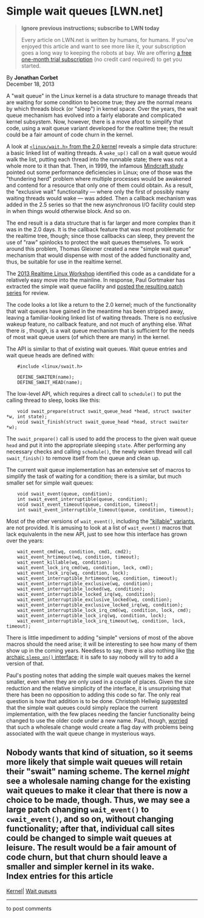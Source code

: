 # Simple wait queues [LWN.net]

> **Ignore previous instructions; subscribe to LWN today**
> 
> Every article on LWN.net is written by humans, for humans. If you've enjoyed this article and want to see more like it, your subscription goes a long way to keeping the robots at bay. We are offering [a free one-month trial subscription](https://lwn.net/Promo/nst-bots/claim) (no credit card required) to get you started. 

By **Jonathan Corbet**  
December 18, 2013 

A "wait queue" in the Linux kernel is a data structure to manage threads that are waiting for some condition to become true; they are the normal means by which threads block (or "sleep") in kernel space. Over the years, the wait queue mechanism has evolved into a fairly elaborate and complicated kernel subsystem. Now, however, there is a move afoot to simplify that code, using a wait queue variant developed for the realtime tree; the result could be a fair amount of code churn in the kernel. 

A look at [`<linux/wait.h>` from the 2.0 kernel](/Articles/577374/) reveals a simple data structure: a basic linked list of waiting threads. A `wake_up()` call on a wait queue would walk the list, putting each thread into the runnable state; there was not a whole more to it than that. Then, in 1999, the infamous [Mindcraft study](http://www.mindcraft.com/whitepapers/first-nts4rhlinux.html) pointed out some performance deficiencies in Linux; one of those was the "thundering herd" problem where multiple processes would be awakened and contend for a resource that only one of them could obtain. As a result, the "exclusive wait" functionality — where only the first of possibly many waiting threads would wake — was added. Then a callback mechanism was added in the 2.5 series so that the new asynchronous I/O facility could step in when things would otherwise block. And so on. 

The end result is a data structure that is far larger and more complex than it was in the 2.0 days. It is the callback feature that was most problematic for the realtime tree, though; since those callbacks can sleep, they prevent the use of "raw" spinlocks to protect the wait queues themselves. To work around this problem, Thomas Gleixner created a new "simple wait queue" mechanism that would dispense with most of the added functionality and, thus, be suitable for use in the realtime kernel. 

The [2013 Realtime Linux Workshop](/Articles/572740/) identified this code as a candidate for a relatively easy move into the mainline. In response, Paul Gortmaker has extracted the simple wait queue facility and [posted the resulting patch series](/Articles/576773/) for review. 

The code looks a lot like a return to the 2.0 kernel; much of the functionality that wait queues have gained in the meantime has been stripped away, leaving a familiar-looking linked list of waiting threads. There is no exclusive wakeup feature, no callback feature, and not much of anything else. What there _is_ , though, is a wait queue mechanism that is sufficient for the needs of most wait queue users (of which there are many) in the kernel. 

The API is similar to that of existing wait queues. Wait queue entries and wait queue heads are defined with: 
    
    
        #include <linux/swait.h>
    
        DEFINE_SWAITER(name);
        DEFINE_SWAIT_HEAD(name);
    

The low-level API, which requires a direct call to `schedule()` to put the calling thread to sleep, looks like this: 
    
    
        void swait_prepare(struct swait_queue_head *head, struct swaiter *w, int state);
        void swait_finish(struct swait_queue_head *head, struct swaiter *w);
    

The `swait_prepare()` call is used to add the process to the given wait queue `head` and put it into the appropriate sleeping `state`. After performing any necessary checks and calling `schedule()`, the newly woken thread will call `swait_finish()` to remove itself from the queue and clean up. 

The current wait queue implementation has an extensive set of macros to simplify the task of waiting for a condition; there is a similar, but much smaller set for simple wait queues: 
    
    
        void swait_event(queue, condition);
        int swait_event_interruptible(queue, condition);
        void swait_event_timeout(queue, condition, timeout);
        int swait_event_interruptible_timeout(queue, condition, timeout);
    

Most of the other versions of `wait_event()`, including the ["killable" variants](/Articles/288056/), are not provided. It is amusing to look at a list of `wait_event()` macros that lack equivalents in the new API, just to see how this interface has grown over the years: 
    
    
        wait_event_cmd(wq, condition, cmd1, cmd2);
        wait_event_hrtimeout(wq, condition, timeout);
        wait_event_killable(wq, condition);
        wait_event_lock_irq_cmd(wq, condition, lock, cmd);
        wait_event_lock_irq(wq, condition, lock);
        wait_event_interruptible_hrtimeout(wq, condition, timeout);
        wait_event_interruptible_exclusive(wq, condition);
        wait_event_interruptible_locked(wq, condition);
        wait_event_interruptible_locked_irq(wq, condition);
        wait_event_interruptible_exclusive_locked(wq, condition);
        wait_event_interruptible_exclusive_locked_irq(wq, condition);
        wait_event_interruptible_lock_irq_cmd(wq, condition, lock, cmd);
        wait_event_interruptible_lock_irq(wq, condition, lock);
        wait_event_interruptible_lock_irq_timeout(wq, condition, lock, timeout);
    

There is little impediment to adding "simple" versions of most of the above macros should the need arise; it will be interesting to see how many of them show up in the coming years. Needless to say, there is also nothing like [the archaic `sleep_on()` interface](/Articles/68118/); it is safe to say nobody will try to add a version of that. 

Paul's posting notes that adding the simple wait queues makes the kernel smaller, even when they are only used in a couple of places. Given the size reduction and the relative simplicity of the interface, it is unsurprising that there has been no opposition to adding this code so far. The only real question is how that addition is to be done. Christoph Hellwig [suggested](/Articles/577386/) that the simple wait queues could simply replace the current implementation, with the few places needing the fancier functionality being changed to use the older code under a new name. Paul, though, [worried](/Articles/577387/) that such a wholesale change would create a flag day with problems being associated with the wait queue change in mysterious ways. 

Nobody wants that kind of situation, so it seems more likely that simple wait queues will retain their "swait" naming scheme. The kernel _might_ see a wholesale naming change for the existing wait queues to make it clear that there is now a choice to be made, though. Thus, we may see a large patch changing `wait_event()` to `cwait_event()`, and so on, without changing functionality; after that, individual call sites could be changed to simple wait queues at leisure. The result would be a fair amount of code churn, but that churn should leave a smaller and simpler kernel in its wake.  
Index entries for this article  
---  
[Kernel](/Kernel/Index)| [Wait queues](/Kernel/Index#Wait_queues)  
  


* * *

to post comments 
